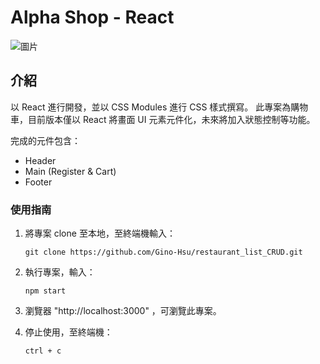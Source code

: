 # Alpha Shop - React

![圖片](https://user-images.githubusercontent.com/93201810/199679468-b8bfe642-00d6-47ea-88da-859935b2260f.png)

## 介紹

以 React 進行開發，並以 CSS Modules 進行 CSS 樣式撰寫。
此專案為購物車，目前版本僅以 React 將畫面 UI 元素元件化，未來將加入狀態控制等功能。

完成的元件包含：
- Header
- Main (Register & Cart)
- Footer

### 使用指南

1. 將專案 clone 至本地，至終端機輸入：
   ```
   git clone https://github.com/Gino-Hsu/restaurant_list_CRUD.git
   ```
 
2. 執行專案，輸入：
   ```
   npm start
   ```
   
3. 瀏覽器 "http://localhost:3000" ，可瀏覽此專案。

4. 停止使用，至終端機：
   ```
   ctrl + c
   ```

